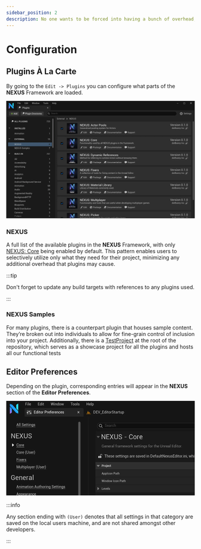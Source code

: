 ```yaml
---
sidebar_position: 2
description: No one wants to be forced into having a bunch of overhead, so we utilize a plugin à la carte setup where you opt into just the functionality you want.
---
```


# Configuration

## Plugins À La Carte

By going to the `Edit -> Plugins` you can configure what parts of the **NEXUS** Framework are loaded.

![Plugins Window](configuration-plugins-window.webp)

### NEXUS

A full list of the available plugins in the **NEXUS** Framework, with only [NEXUS: Core](/docs/plugins/core/) being enabled by default. This pattern enables users to selectively utilize only what they need for their project, minimizing any additional overhead that plugins may cause.

:::tip

Don't forget to update any build targets with references to any plugins used.

:::

### NEXUS Samples

For many plugins, there is a counterpart plugin that houses sample content. They’re broken out into individuals to allow for fine-grain control of inclusion into your project. Additionally, there is a [TestProject](/docs/getting-started/test-project/) at the root of the repository, which serves as a showcase project for all the plugins and hosts all our functional tests

## Editor Preferences

Depending on the plugin, corresponding entries will appear in the **NEXUS** section of the **Editor Preferences**.

![Editor Preferences Window](configuration-editor-preferences.webp)

:::info

Any section ending with `(User)` denotes that all settings in that category are saved on the local users machine, and are not shared amongst other developers.

:::